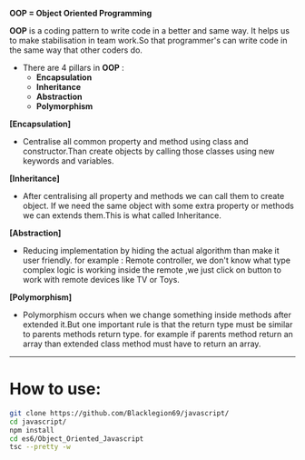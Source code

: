**OOP = Object Oriented Programming**

**OOP** is a coding pattern to write code in a better and same way.
It helps us to make stabilisation in team work.So that
programmer's can write code in the same way that other coders do.

- There are 4 pillars in **OOP** :
  - **Encapsulation**
  - **Inheritance**
  - **Abstraction**
  - **Polymorphism**

**[Encapsulation]**

- Centralise all common property and method
  using class and constructor.Than create objects
  by calling those classes using new keywords and
  variables.

**[Inheritance]**

- After centralising all property and methods
  we can call them to create object.
  If we need the same object with some extra property or
  methods we can extends them.This is what called Inheritance.

**[Abstraction]**

- Reducing implementation by hiding the actual algorithm
  than make it user friendly. for example : Remote controller,
  we don't know what type complex logic is working inside the
  remote ,we just click on button to work with remote devices like TV or Toys.

**[Polymorphism]**

- Polymorphism occurs when we change something inside methods
  after extended it.But one important rule is that the
  return type must be similar to parents methods return type.
  for example if parents method return an array than extended class method
  must have to return an array.

---

# **How to use:**

```bash
git clone https://github.com/Blacklegion69/javascript/
cd javascript/
npm install
cd es6/Object_Oriented_Javascript
tsc --pretty -w
```
